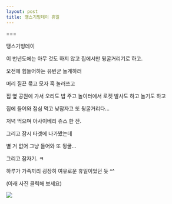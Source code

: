 ```yaml
---
layout: post
title: 땡스기빙데이 휴일
---
```

===

땡스기빙데이

이 번년도에는 아무 것도 하지 않고 집에서만 뒹굴거리기로 하고.

오전에 힘들어하는 유빈군 놀게하러 

머리 질끈 묶고 모자 훅 눌러쓰고

집 옆 공원에 가서 오리도 밥 주고 놀이터에서 로켓 발사도 하고 놀기도 하고

집에 들어와 점심 먹고 낮잠자고 또 뒹굴거리다...

저녁 먹으며 아사이베리 쥬스 한 잔.

그리고 잠시 타겟에 나가봤는데

별 거 없어 그냥 들어와 또 뒹굴...

그리고 잠자기. ㅋ

하루가 가족끼리 굉장히 여유로운 휴일이었던 듯 ^^

(아래 사진 클릭해 보세요)

[![](https://dl.dropboxusercontent.com/u/9792864/K-005.jpg)](https://photos.google.com/story/AF1QipMUivi5mMYuVkqJBKATcNryFZYlCwPgiORd3rCBckZDy8AYc2q-zpoULWGuzIVoIg)
